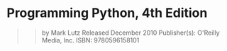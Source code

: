 # Programming Python, 4th Edition

>> by Mark Lutz
>> Released December 2010
>> Publisher(s): O'Reilly Media, Inc.
>> ISBN: 9780596158101
